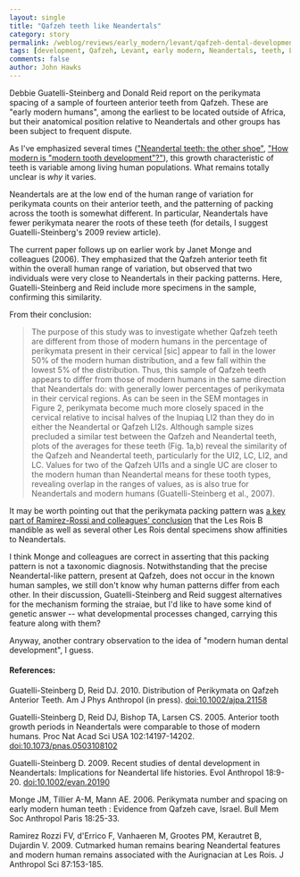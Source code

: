 ```yaml
---
layout: single 
title: "Qafzeh teeth like Neandertals" 
category: story
permalink: /weblog/reviews/early_modern/levant/qafzeh-dental-development-2009.html
tags: [development, Qafzeh, Levant, early modern, Neandertals, teeth, Late Pleistocene] 
comments: false 
author: John Hawks 
---
```




Debbie Guatelli-Steinberg and Donald Reid report on the perikymata spacing of a sample of fourteen anterior teeth from Qafzeh. These are "early modern humans", among the earliest to be located outside of Africa, but their anatomical position relative to Neandertals and other groups has been subject to frequent dispute. 

As I've emphasized several times (<a href="http://johnhawks.net/weblog/reviews/neandertals/perikymata_guatelli-steinberg_2005.html">"Neandertal teeth: the other shoe"</a>, <a href="http://johnhawks.net/weblog/reviews/life_history/development/modern_jebel_irhoud_3_smith_perikymata.html">"How modern is "modern tooth development"?"</a>), this growth characteristic of teeth is variable among living human populations. What remains totally unclear is <i>why</i> it varies. 

Neandertals are at the low end of the human range of variation for perikymata counts on their anterior teeth, and the patterning of packing across the tooth is somewhat different. In particular, Neandertals have fewer perikymata nearer the roots of these teeth (for details, I suggest Guatelli-Steinberg's 2009 review article). 

The current paper follows up on earlier work by Janet Monge and colleagues (2006). They emphasized that the Qafzeh anterior teeth fit within the overall human range of variation, but observed that two individuals were very close to Neandertals in their packing patterns. Here, Guatelli-Steinberg and Reid include more specimens in the sample, confirming this similarity. 

From their conclusion:

<blockquote>The purpose of this study was to investigate whether Qafzeh teeth are different from those of modern humans in the percentage of perikymata present in their cervical [sic] appear to fall in the lower 50% of the modern human distribution, and a few fall within the lowest 5% of the distribution. Thus, this sample of Qafzeh teeth appears to differ from those of modern humans in the same direction that Neandertals do: with generally lower percentages of perikymata in their cervical regions. As can be seen in the SEM montages in Figure 2, perikymata become much more closely spaced in the cervical relative to incisal halves of the Inupiaq LI2 than they do in either the Neandertal or Qafzeh LI2s. Although sample sizes precluded a similar test between the Qafzeh and Neandertal teeth, plots of the averages for these teeth (Fig. 1a,b) reveal the similarity of the Qafzeh and Neandertal teeth, particularly for the UI2, LC, LI2, and LC. Values for two of the Qafzeh UI1s and a single UC are closer to the modern human than Neandertal means for these tooth types, revealing overlap in the ranges of values, as is also true for Neandertals and modern humans (Guatelli-Steinberg et al., 2007). </blockquote>


It may be worth pointing out that the perikymata packing pattern was <a href="http://johnhawks.net/weblog/reviews/early_modern/europe/les-rois-2009-aurignacian.html">a key part of Ramirez-Rossi and colleagues' conclusion</a> that the Les Rois B mandible as well as several other Les Rois dental specimens show affinities to Neandertals. 

I think Monge and colleagues are correct in asserting that this packing pattern is not a taxonomic diagnosis. Notwithstanding that the precise Neandertal-like pattern, present at Qafzeh, does not occur in the known human samples, we still don't know why human patterns differ from each other. In their discussion, Guatelli-Steinberg and Reid suggest alternatives for the mechanism forming the straiae, but I'd like to have some kind of genetic answer -- what developmental processes changed, carrying this feature along with them? 

Anyway, another contrary observation to the idea of "modern human dental development", I guess. 





<h4>References:</h4>

<p class="cite">Guatelli-Steinberg D, Reid DJ. 2010. Distribution of Perikymata 
on Qafzeh Anterior Teeth. Am J Phys Anthropol (in press). <a href="http://dx.doi.org/10.1002/ajpa.21158">doi:10.1002/ajpa.21158</a></p>

<p class="cite">Guatelli-Steinberg D, Reid DJ, Bishop TA, Larsen CS. 2005. Anterior tooth growth periods in Neandertals were comparable to those of modern humans. Proc Nat Acad Sci USA 102:14197-14202. <a href="http://dx.doi.org/10.1073/pnas.0503108102">doi:10.1073/pnas.0503108102</a></p>

<p class="cite">Guatelli-Steinberg D. 2009. Recent studies of dental development in Neandertals: Implications for Neandertal life histories. Evol Anthropol 18:9-20. <a href="http://dx.doi.org/10.1002/evan.20190">doi:10.1002/evan.20190</a></p>

<p class="cite">Monge JM, Tillier A-M, Mann AE. 2006. Perikymata number and spacing on early modern human teeth : Evidence from Qafzeh cave, Israel. Bull Mem Soc Anthropol Paris 18:25-33. </p>



<p class="cite">Ramirez Rozzi FV, d'Errico F, Vanhaeren M, Grootes PM, Kerautret B, Dujardin V. 2009. Cutmarked human remains bearing Neandertal features and modern human remains associated with the Aurignacian at Les Rois. J Anthropol Sci 87:153-185. </p>


